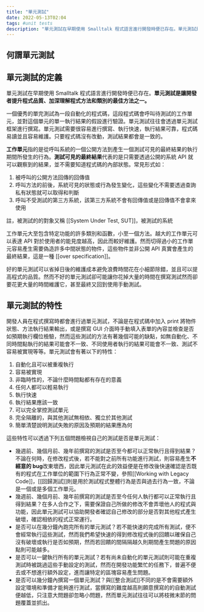 ```yaml
---
title: "單元測試"
date: 2022-05-13T02:04
tags: #unit tests
description: "單元測試在早期使用 Smalltalk 程式語言進行開發時便已存在。單元測試是讓開發者提升程式品質、加深理解程式方法和類別的最佳方法之一..."
---
```

## 何謂單元測試

## 單元測試的定義

單元測試在早期使用 Smalltalk 程式語言進行開發時便已存在。**單元測試是讓開發者提升程式品質、加深理解程式方法和類別的最佳方法之一。**

一個優秀的單完測試為一段自動化的程式碼，這段程式碼會呼叫待測試的工作單元，並對這個單元的單一執行結果的假設進行驗證。單元測試往往會透過單元測試框架進行撰寫。單元測試需要很容易進行撰寫、執行快速，執行結果可靠，程式碼易讀並且容易維護。只要程式碼沒有改動，測試結果都會是一致的。

**工作單元**指的是從呼叫系統的一個公開方法到產生一個測試可見的最終結果的執行期間所發生的行為。**測試可見的最終結果**代表的是只需要透過公開的系統 API 就可以觀察到的結果，並不需要知道程式碼的內部狀態。常見形式如：

1. 被呼叫的公開方法回傳的回傳值
1. 呼叫方法的前後，系統可見的狀態或行為發生變化，這些變化不需要透過查詢私有狀態就可以取得和判斷
1. 呼叫不受測試的第三方系統，該第三方系統不會有回傳值或是回傳值不會拿來使用

註，被測試的的對象又稱 [[System Under Test, SUT]]，被測試的系統

工作單元大至包含特定功能的許多類別和函數，小至一個方法。越大的工作單元可以表達 API 對於使用者的能見度越高，因此而較好維護。然而切得過小的工作單元容易產生需要偽造許多中間狀態的物件，這些物件並非公開 API 真實會產生的最終結果，這是一種 [[over specification]]。

好的單元測試可以省掉日後的維護成本避免浪費時間花在小細節除錯，並且可以提高程式的品質。然而不好的單元測試卻可能讓你花掉大量的時間在撰寫測試然而卻要花更大量的時間維護它，甚至最終又回到使用手動測試。

## 單元測試的特性

開發人員在程式撰寫時都會進行過單元測試，不論是在程式碼中加入 print 將物件狀態、方法執行結果輸出，或是撰寫 GUI 介面時手動填入表單的內容並檢查是否如預期執行欄位檢驗，然而這些測試的方法有著幾個可能的缺點，如無自動化、不同時間點執行的結果可能會不一致、不同使用者執行的結果可能會不一致、測試不容易被實現等等。單元測試會有著以下的特性：

1. 自動化且可以被重複執行
1. 容易被實現
1. 非臨時性的，不論什麼時間點都有存在的意義
1. 任何人都可以輕易執行
1. 執行快速
1. 執行結果應該一致
1. 可以完全掌控測試單元
1. 完全隔離的，與其他測試無相依、獨立於其他測試
1. 簡單清楚說明測試失敗的原因及預期的結果應為何

這些特性可以透過下列五個問題檢視自己的測試是否是單元測試：

- 幾週前、幾個月前、幾年前撰寫的測試是否至今都可以正常執行且得到結果？不論在何時，在修改程式後，若不能對之前所有功能進行測試，則容易產生**不經意的 bug**改東壞西，因此單元測試在此的效益便是在修改後快速確認是否既有的程式在工作單位的範圍下行為正常不變，參照[[Working with Legacy Code]]，[[回歸測試]]則是用於測試程式整體行為是否與過去行為一致，不論是一個或是多個工作單元。
- 幾週前、幾個月前、幾年前撰寫的測試是否至今任何人執行都可以正常執行且得到結果？在多人合作之下，需要保證自己所做的修改不會弄壞他人的程式與功能，因此單元測試可以協助開發者確認自己修改的部分是否對其他程式產生破壞，確認相依的程式正常運行。
- 是否可以在幾分鐘內跑完所有的單元測試？若不能快速的完成所有測試，便不會經常執行這些測試，然而我們希望快速的得到修改程式後的回饋以確保自己沒有破壞或執行是否如預期，然而若回饋的間隔隔越久則期間產生問題的原因點則可能越多。
- 是否可以一鍵執行所有的單元測試？若有尚未自動化的單元測試則可能在重複測試時被跳過這些手動設定的測試，然而在開發功能繁忙的任務下，普遍不便去或不想進行額外設定，進而讓特定的區塊容易產生問題。
- 是否可以幾分鐘內撰寫一個單元測試？與[[整合測試]]不同的是不會需要額外設定環境和準備才能夠進行測試，當撰寫的難度越高則願意撰寫的的自動測試便越低，只注意大問題卻忽略小問題，然而單元測試往往可以將枝微末節的問題覆蓋並抓出。

